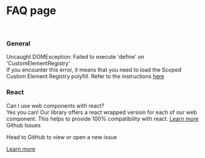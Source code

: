 # FAQ page

<br/>

<sgds-faq-grid>
<div>
<h3> General </h3>
<sgds-accordion-item>
    <div slot="accordion-header">Uncaught DOMException: Failed to execute 'define' on 'CustomElementRegistry'</div>
    <span slot="accordion-content">If you encounter this error, it means that you need to load the Scoped Custom Element Registry polyfill. Refer to the instructions <a target="_self" href="/story/getting-started-usage-scoped-elements--page">here</a></span> 
</sgds-accordion-item>

<h3> React </h3>
<sgds-accordion-item >
    <div slot="accordion-header">Can I use web components with react?</div>
    <span slot="accordion-content">Yes you can! Our library offers a react wrapped version for each of our web component. This helps to provide 100% compatibility with react. <a target="_self" href="/story/getting-started-frameworks-react--page">Learn more</a></span> 
</sgds-accordion-item>
</div>

<div>
<sgds-card class="faq">
<span slot="card-title">Github Issues</span>
<p slot="card-text">Head to GitHub to view or open a new issue</p>    
<a slot="card-link" href="https://github.com/GovTechSG/sgds-web-component/issues" target="_blank">Learn more</a>
</sgds-card>
</div>
</sgds-faq-grid>
